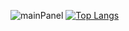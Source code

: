 ![mainPanel](https://github-readme-stats.vercel.app/api?username=jann-amh&show_icons=true&theme=github_dark)
[![Top Langs](https://github-readme-stats.vercel.app/api/top-langs/?username=jann-amh&langs_count=10&layout=compact&theme=github_dark)](https://github.com/anuraghazra/github-readme-stats)
